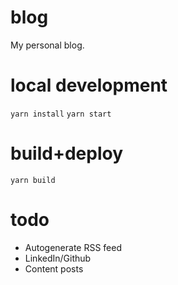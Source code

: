 # blog

My personal blog.

# local development
`yarn install`
`yarn start`

# build+deploy
`yarn build`

# todo
 - Autogenerate RSS feed
 - LinkedIn/Github
 - Content posts

